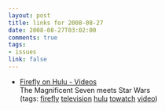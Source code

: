 ```yaml
--- 
layout: post
title: links for 2008-08-27
date: 2008-08-27T03:02:00
comments: true
tags:
- issues
link: false
---
```

<ul class="delicious"><li>
                <div class="delicious-link"><a href="http://www.hulu.com/videos/search?query=firefly">Firefly on Hulu - Videos</a></div>
                <div class="delicious-extended">The Magnificent Seven meets Star Wars</div>
                <div class="delicious-tags">(tags: <a href="http://delicious.com/zanshin/firefly">firefly</a> <a href="http://delicious.com/zanshin/television">television</a> <a href="http://delicious.com/zanshin/hulu">hulu</a> <a href="http://delicious.com/zanshin/towatch">towatch</a> <a href="http://delicious.com/zanshin/video">video</a>)</div>
            </li></ul>
